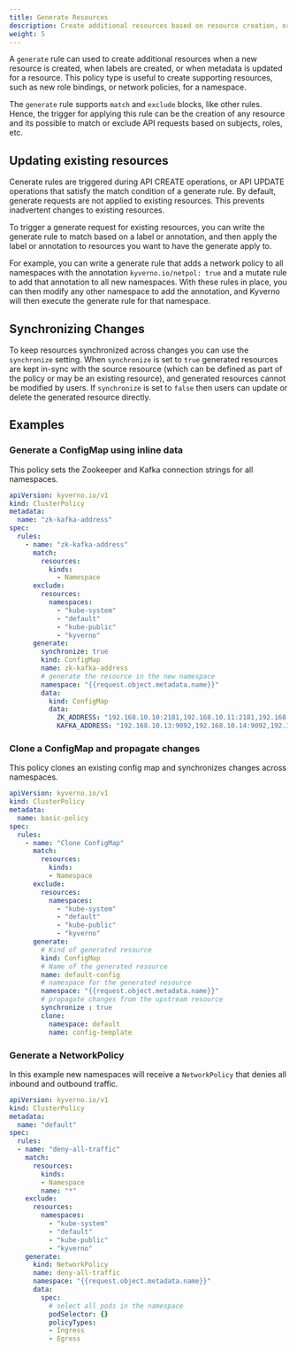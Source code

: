 ```yaml
---
title: Generate Resources
description: Create additional resources based on resource creation, or label/metadata changes. 
weight: 5
---
```


A ```generate``` rule can used to create additional resources when a new resource is created, when labels are created, or when metadata is updated for a resource. This policy type is useful to create supporting resources, such as new role bindings, or network policies, for a namespace.

The `generate` rule supports `match` and `exclude` blocks, like other rules. Hence, the trigger for applying this rule can be the creation of any resource and its possible to match or exclude API requests based on subjects, roles, etc.

## Updating existing resources

Cenerate rules are triggered during API CREATE operations, or API UPDATE operations that satisfy the match condition of a generate rule. By default, generate requests are not applied to existing resources. This prevents inadvertent changes to existing resources.

To trigger a generate request for existing resources, you can write the generate rule to match based on a label or annotation, and then apply the label or annotation to resources you want to have the generate apply to. 

For example, you can write a generate rule that adds a network policy to all namespaces with the annotation `kyverno.io/netpol: true` and a mutate rule to add that annotation to all new namespaces. With these rules in place, you can then modify any other namespace to add the annotation, and Kyverno will then execute the generate rule for that namespace.

## Synchronizing Changes

To keep resources synchronized across changes you can use the `synchronize` setting. When `synchronize`  is set to `true` generated resources are kept in-sync with the source resource (which can be defined as part of the policy or may be an existing resource), and generated resources cannot be modified by users. If  `synchronize` is set to `false` then users can update or delete the generated resource directly.


## Examples

### Generate a ConfigMap using inline data

This policy sets the Zookeeper and Kafka connection strings for all namespaces.

```yaml
apiVersion: kyverno.io/v1
kind: ClusterPolicy
metadata:
  name: "zk-kafka-address"
spec:
  rules:
    - name: "zk-kafka-address"
      match:
        resources:
          kinds:
            - Namespace
      exclude:
        resources:
          namespaces:
            - "kube-system"
            - "default"
            - "kube-public"
            - "kyverno"
      generate:
        synchronize: true
        kind: ConfigMap
        name: zk-kafka-address
        # generate the resource in the new namespace
        namespace: "{{request.object.metadata.name}}"
        data:
          kind: ConfigMap
          data:
            ZK_ADDRESS: "192.168.10.10:2181,192.168.10.11:2181,192.168.10.12:2181"
            KAFKA_ADDRESS: "192.168.10.13:9092,192.168.10.14:9092,192.168.10.15:9092"
```

### Clone a ConfigMap and propagate changes

This policy clones an existing config map and synchronizes changes across namespaces.

````yaml
apiVersion: kyverno.io/v1
kind: ClusterPolicy
metadata:
  name: basic-policy
spec:
  rules:
    - name: "Clone ConfigMap"
      match:
        resources:
          kinds:
          - Namespace
      exclude:
        resources:
          namespaces:
            - "kube-system"
            - "default"
            - "kube-public"
            - "kyverno"
      generate:
        # Kind of generated resource
        kind: ConfigMap
        # Name of the generated resource
        name: default-config
        # namespace for the generated resource
        namespace: "{{request.object.metadata.name}}"
        # propagate changes from the upstream resource
        synchronize : true
        clone:
          namespace: default
          name: config-template
````

### Generate a NetworkPolicy

In this example new namespaces will receive a `NetworkPolicy` that denies all inbound and outbound traffic.

````yaml
apiVersion: kyverno.io/v1
kind: ClusterPolicy
metadata:
  name: "default"
spec:
  rules:
  - name: "deny-all-traffic"
    match:
      resources:
        kinds:
        - Namespace
        name: "*"
    exclude:
      resources:
        namespaces:
          - "kube-system"
          - "default"
          - "kube-public"
          - "kyverno"
    generate:
      kind: NetworkPolicy
      name: deny-all-traffic
      namespace: "{{request.object.metadata.name}}"
      data:  
        spec:
          # select all pods in the namespace
          podSelector: {}
          policyTypes:
          - Ingress
          - Egress
````

